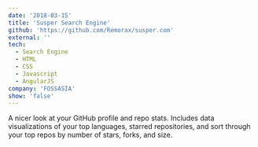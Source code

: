 ```yaml
---
date: '2018-03-15'
title: 'Susper Search Engine'
github: 'https://github.com/Remorax/susper.com'
external: ''
tech:
  - Search Engine
  - HTML
  - CSS
  - Javascript
  - AngularJS
company: 'FOSSASIA'
show: 'false'
---
```


A nicer look at your GitHub profile and repo stats. Includes data visualizations of your top languages, starred repositories, and sort through your top repos by number of stars, forks, and size.
